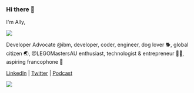 ### Hi there 👋

I'm Ally, 

![](https://developerally.com/gallery_gen/6d5db33886887bd07f5ad3fe8dff21ae_464x619.jpg)

Developer Advocate @ibm, developer, coder, engineer, dog lover 🐕, global citizen 🌏, @LEGOMastersAU enthusiast, technologist & entrepreneur 👩‍💻, aspiring francophone 🥐

[LinkedIn](https://www.linkedin.com/in/ally-haire/) | [Twitter](https://twitter.com/DeveloperAlly) | [Podcast](https://techjam.dev/)

![](https://techjam.dev/wp-content/uploads/2020/07/TechJam-300x298.png)

<!--
**DeveloperAlly/DeveloperAlly** is a ✨ _special_ ✨ repository because its `README.md` (this file) appears on your GitHub profile.

Here are some ideas to get you started:

- 🔭 I’m currently working on ...
- 🌱 I’m currently learning ...
- 👯 I’m looking to collaborate on ...
- 🤔 I’m looking for help with ...
- 💬 Ask me about ...
- 📫 How to reach me: ...
- 😄 Pronouns: ...
- ⚡ Fun fact: ...
-->
